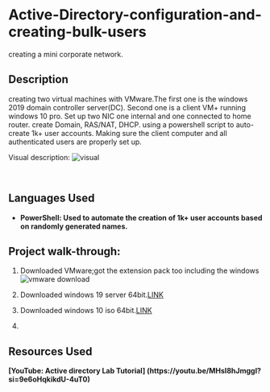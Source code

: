 # Active-Directory-configuration-and-creating-bulk-users

creating a mini corporate network.


<h2>Description</h2>

creating two virtual machines with VMware.The first one is the windows 2019 domain controller server(DC). Second one is a client VM+ running windows 10 pro. Set up two NIC one internal and one connected to home router. create  Domain, RAS/NAT, DHCP. using a powershell script to auto-create 1k+ user accounts. Making sure the client computer and all authenticated users are properly set up.

Visual description:
![visual](https://github.com/Rpau1/Active-Directory-configuration-and-users/assets/147562929/b67919b3-33a1-4817-a3a9-333e546b3757)



<br />


<h2>Languages Used</h2>

- <b>PowerShell: Used to automate the creation of 1k+ user accounts based on randomly generated names.</b> 

<h2>Project walk-through:</h2>

1) Downloaded VMware;got the extension pack too including the windows
![vmware download](https://github.com/Rpau1/Active-Directory-configuration-and-users/assets/147562929/fc0a2fb9-8767-4a87-bb24-3c011a60594b)

2) Downloaded windows 19 server 64bit.[LINK](https://www.microsoft.com/en-us/evalcenter/download-windows-server-2019)
3) Downloaded windows 10 iso 64bit.[LINK](https://www.microsoft.com/en-us/software-download/windows10)

4) 


<h2> Resources Used </h2>
<b>[YouTube: Active directory Lab Tutorial] (https://youtu.be/MHsI8hJmggI?si=9e6oHqkikdU-4uT0)</b>

<b></b> 
